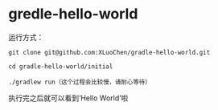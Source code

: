 # gredle-hello-world
运行方式：
```
git clone git@github.com:XLuoChen/gradle-hello-world.git

cd gradle-hello-world/initial

./gradlew run（这个过程会比较慢，请耐心等待）
```

执行完之后就可以看到‘Hello World’啦
